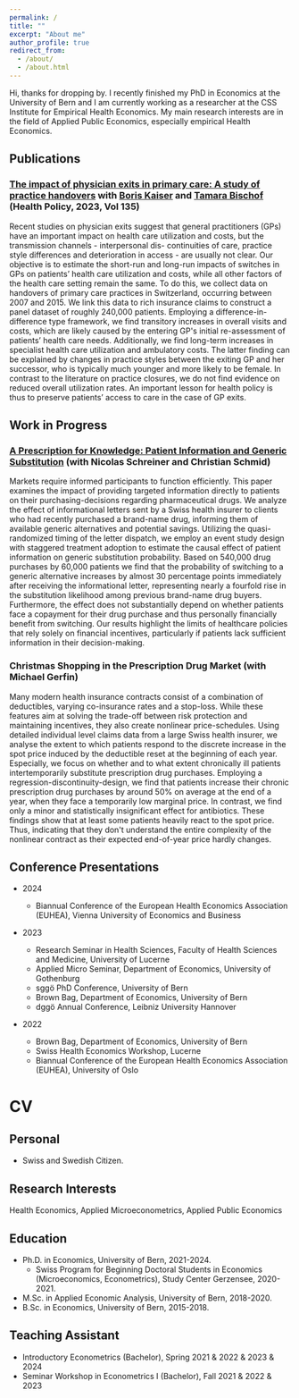 ```yaml
---
permalink: /
title: ""
excerpt: "About me"
author_profile: true
redirect_from: 
  - /about/
  - /about.html
---
```


Hi, thanks for dropping by. I recently finished my PhD in Economics at the University of Bern and I am currently working as a researcher at the CSS Institute for Empirical Health Economics. My main research interests are in the field of Applied Public Economics, especially empirical Health Economics. 

## Publications
### [The impact of physician exits in primary care: A study of practice handovers](https://doi.org/10.1016/j.healthpol.2023.104867) with [Boris Kaiser](https://sites.google.com/site/kaisereconomics/home) and [Tamara Bischof](https://sites.google.com/view/tamarabischof/home) (Health Policy, 2023, Vol 135)

Recent studies on physician exits suggest that general practitioners (GPs) have an important impact on health care utilization and costs, but the transmission channels - interpersonal dis- continuities of care, practice style differences and deterioration in access - are usually not clear. Our objective is to estimate the short-run and long-run impacts of switches in GPs on patients’ health care utilization and costs, while all other factors of the health care setting remain the same. To do this, we collect data on handovers of primary care practices in Switzerland, occurring between 2007 and 2015. We link this data to rich insurance claims to construct a panel dataset of roughly 240,000 patients. Employing a difference-in-difference type framework, we find transitory increases in overall visits and costs, which are likely caused by the entering GP's initial re-assessment of patients’ health care needs. Additionally, we find long-term increases in specialist health care utilization and ambulatory costs. The latter finding can be explained by changes in practice styles between the exiting GP and her successor, who is typically much younger and more likely to be female. In contrast to the literature on practice closures, we do not find evidence on reduced overall utilization rates. An important lesson for health policy is thus to preserve patients’ access to care in the case of GP exits.

## Work in Progress
### [A Prescription for Knowledge: Patient Information and Generic Substitution](https://edoc.unibas.ch/96408/1/2024_05_A_Prescription_for_Knowledge_Patient_Information_and_Generic_Substitution.pdf) (with Nicolas Schreiner and Christian Schmid) 

Markets require informed participants to function efficiently. This paper examines the impact of providing targeted information directly to patients on their purchasing-decisions regarding pharmaceutical drugs. We analyze the effect of informational letters sent by a Swiss health insurer to clients who had recently purchased a brand-name drug, informing them of available generic alternatives and potential savings. Utilizing the quasi-randomized timing of the letter dispatch, we employ an event study design with staggered treatment adoption to estimate the causal effect of patient information on generic substitution probability. Based on 540,000 drug purchases by 60,000 patients we find that the probability of switching to a generic alternative increases by almost 30 percentage points immediately after receiving the informational letter, representing nearly a fourfold rise in the substitution likelihood among previous brand-name drug buyers. Furthermore, the effect does not substantially depend on whether patients face a copayment for their drug purchase and thus personally financially benefit from switching. Our results highlight the limits of healthcare policies that rely solely on financial incentives, particularly if patients lack sufficient information in their decision-making.

### Christmas Shopping in the Prescription Drug Market (with Michael Gerfin)
Many modern health insurance contracts consist of a combination of deductibles, varying co-insurance rates and a stop-loss. While these features aim at solving the trade-off between risk protection and maintaining incentives, they also create nonlinear price-schedules. Using detailed individual level claims data from a large Swiss health insurer, we analyse the extent to which patients respond to the discrete increase in the spot price induced by the deductible reset at the beginning of each year. Especially, we focus on whether and to what extent chronically ill patients intertemporarily substitute prescription drug purchases. Employing a regression-discontinuity-design, we find that patients increase their chronic prescription drug purchases by around 50% on average at the end of a year, when they face a temporarily low marginal price. In contrast, we find only a minor and statistically insignificant effect for antibiotics. These findings show that at least some patients heavily react to the spot price. Thus, indicating that they don't understand the entire complexity of the nonlinear contract as their expected end-of-year price hardly changes.


## Conference Presentations
* 2024
  * Biannual Conference of the European Health Economics Association (EUHEA), Vienna University of Economics and Business
* 2023
  * Research Seminar in Health Sciences, Faculty of Health Sciences and Medicine, University of Lucerne
  * Applied Micro Seminar, Department of Economics, University of Gothenburg  
  * sggö PhD Conference, University of Bern  
  * Brown Bag, Department of Economics, University of Bern
  * dggö Annual Conference, Leibniz University Hannover

* 2022
  * Brown Bag, Department of Economics, University of Bern
  * Swiss Health Economics Workshop, Lucerne
  * Biannual Conference of the European Health Economics Association (EUHEA), University of Oslo  
          
          
# CV

## Personal
* Swiss and Swedish Citizen.

## Research Interests
Health Economics, Applied Microeconometrics, Applied Public Economics

## Education
* Ph.D. in Economics, University of Bern, 2021-2024.
    * Swiss Program for Beginning Doctoral Students in Economics (Microeconomics, Econometrics), Study Center Gerzensee, 2020-2021. 
* M.Sc. in Applied Economic Analysis, University of Bern, 2018-2020.
* B.Sc. in Economics, University of Bern, 2015-2018.


## Teaching Assistant
* Introductory Econometrics (Bachelor), Spring 2021 & 2022 & 2023 & 2024
* Seminar Workshop in Econometrics I (Bachelor), Fall 2021 & 2022 & 2023

